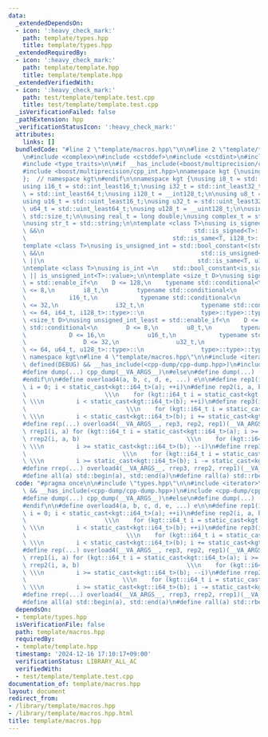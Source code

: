 ```yaml
---
data:
  _extendedDependsOn:
  - icon: ':heavy_check_mark:'
    path: template/types.hpp
    title: template/types.hpp
  _extendedRequiredBy:
  - icon: ':heavy_check_mark:'
    path: template/template.hpp
    title: template/template.hpp
  _extendedVerifiedWith:
  - icon: ':heavy_check_mark:'
    path: test/template/template.test.cpp
    title: test/template/template.test.cpp
  _isVerificationFailed: false
  _pathExtension: hpp
  _verificationStatusIcon: ':heavy_check_mark:'
  attributes:
    links: []
  bundledCode: "#line 2 \"template/macros.hpp\"\n\n#line 2 \"template/types.hpp\"\n\
    \n#include <complex>\n#include <cstddef>\n#include <cstdint>\n#include <string>\n\
    #include <type_traits>\n\n#if __has_include(<boost/multiprecision/cpp_int.hpp>)\n\
    #include <boost/multiprecision/cpp_int.hpp>\nnamespace kgt {\nusing iinf_t = boost::multiprecision::cpp_int;\n\
    };  // namespace kgt\n#endif\n\nnamespace kgt {\nusing i8_t = std::int_least8_t;\n\
    using i16_t = std::int_least16_t;\nusing i32_t = std::int_least32_t;\nusing i64_t\
    \ = std::int_least64_t;\nusing i128_t = __int128_t;\n\nusing u8_t = std::uint_least8_t;\n\
    using u16_t = std::uint_least16_t;\nusing u32_t = std::uint_least32_t;\nusing\
    \ u64_t = std::uint_least64_t;\nusing u128_t = __uint128_t;\n\nusing size_t =\
    \ std::size_t;\n\nusing real_t = long double;\nusing complex_t = std::complex<real_t>;\n\
    \nusing str_t = std::string;\n\ntemplate <class T>\nusing is_signed_int = std::bool_constant<(std::is_integral<T>::value\
    \ &&\n                                          std::is_signed<T>::value) ||\n\
    \                                         std::is_same<T, i128_t>::value>;\n\n\
    template <class T>\nusing is_unsigned_int = std::bool_constant<(std::is_integral<T>::value\
    \ &&\n                                            std::is_unsigned<T>::value)\
    \ ||\n                                           std::is_same<T, u128_t>::value>;\n\
    \ntemplate <class T>\nusing is_int =\n    std::bool_constant<is_signed_int<T>::value\
    \ || is_unsigned_int<T>::value>;\n\ntemplate <size_t D>\nusing signed_int_least\
    \ = std::enable_if<\n    D <= 128,\n    typename std::conditional<\n        D\
    \ <= 8,\n        i8_t,\n        typename std::conditional<\n            D <= 16,\n\
    \            i16_t,\n            typename std::conditional<\n                D\
    \ <= 32,\n                i32_t,\n                typename std::conditional<D\
    \ <= 64, i64_t, i128_t>::type>::\n                type>::type>::type>;\n\ntemplate\
    \ <size_t D>\nusing unsigned_int_least = std::enable_if<\n    D <= 128,\n    typename\
    \ std::conditional<\n        D <= 8,\n        u8_t,\n        typename std::conditional<\n\
    \            D <= 16,\n            u16_t,\n            typename std::conditional<\n\
    \                D <= 32,\n                u32_t,\n                typename std::conditional<D\
    \ <= 64, u64_t, u128_t>::type>::\n                type>::type>::type>;\n};  //\
    \ namespace kgt\n#line 4 \"template/macros.hpp\"\n\n#include <iterator>\n\n#if\
    \ defined(DEBUG) && __has_include(<cpp-dump/cpp-dump.hpp>)\n#include <cpp-dump/cpp-dump.hpp>\n\
    #define dump(...) cpp_dump(__VA_ARGS__)\n#else\n#define dump(...) ((void)0)\n\
    #endif\n\n#define overload4(a, b, c, d, e, ...) e\n\n#define rep1(i, a) for (kgt::i64_t\
    \ i = 0; i < static_cast<kgt::i64_t>(a); ++i)\n#define rep2(i, a, b)         \
    \                      \\\n    for (kgt::i64_t i = static_cast<kgt::i64_t>(a);\
    \ \\\n         i < static_cast<kgt::i64_t>(b); ++i)\n#define rep3(i, a, b, c)\
    \                            \\\n    for (kgt::i64_t i = static_cast<kgt::i64_t>(a);\
    \ \\\n         i < static_cast<kgt::i64_t>(b); i += static_cast<kgt::i64_t>(c))\n\
    #define rep(...) overload4(__VA_ARGS__, rep3, rep2, rep1)(__VA_ARGS__)\n\n#define\
    \ rrep1(i, a) for (kgt::i64_t i = static_cast<kgt::i64_t>(a); i >= 0; --i)\n#define\
    \ rrep2(i, a, b)                              \\\n    for (kgt::i64_t i = static_cast<kgt::i64_t>(a);\
    \ \\\n         i >= static_cast<kgt::i64_t>(b); --i)\n#define rrep3(i, a, b, c)\
    \                           \\\n    for (kgt::i64_t i = static_cast<kgt::i64_t>(a);\
    \ \\\n         i >= static_cast<kgt::i64_t>(b); i -= static_cast<kgt::i64_t>(c))\n\
    #define rrep(...) overload4(__VA_ARGS__, rrep3, rrep2, rrep1)(__VA_ARGS__)\n\n\
    #define all(a) std::begin(a), std::end(a)\n#define rall(a) std::rbegin(a), std::rend(a)\n"
  code: "#pragma once\n\n#include \"types.hpp\"\n\n#include <iterator>\n\n#if defined(DEBUG)\
    \ && __has_include(<cpp-dump/cpp-dump.hpp>)\n#include <cpp-dump/cpp-dump.hpp>\n\
    #define dump(...) cpp_dump(__VA_ARGS__)\n#else\n#define dump(...) ((void)0)\n\
    #endif\n\n#define overload4(a, b, c, d, e, ...) e\n\n#define rep1(i, a) for (kgt::i64_t\
    \ i = 0; i < static_cast<kgt::i64_t>(a); ++i)\n#define rep2(i, a, b)         \
    \                      \\\n    for (kgt::i64_t i = static_cast<kgt::i64_t>(a);\
    \ \\\n         i < static_cast<kgt::i64_t>(b); ++i)\n#define rep3(i, a, b, c)\
    \                            \\\n    for (kgt::i64_t i = static_cast<kgt::i64_t>(a);\
    \ \\\n         i < static_cast<kgt::i64_t>(b); i += static_cast<kgt::i64_t>(c))\n\
    #define rep(...) overload4(__VA_ARGS__, rep3, rep2, rep1)(__VA_ARGS__)\n\n#define\
    \ rrep1(i, a) for (kgt::i64_t i = static_cast<kgt::i64_t>(a); i >= 0; --i)\n#define\
    \ rrep2(i, a, b)                              \\\n    for (kgt::i64_t i = static_cast<kgt::i64_t>(a);\
    \ \\\n         i >= static_cast<kgt::i64_t>(b); --i)\n#define rrep3(i, a, b, c)\
    \                           \\\n    for (kgt::i64_t i = static_cast<kgt::i64_t>(a);\
    \ \\\n         i >= static_cast<kgt::i64_t>(b); i -= static_cast<kgt::i64_t>(c))\n\
    #define rrep(...) overload4(__VA_ARGS__, rrep3, rrep2, rrep1)(__VA_ARGS__)\n\n\
    #define all(a) std::begin(a), std::end(a)\n#define rall(a) std::rbegin(a), std::rend(a)\n"
  dependsOn:
  - template/types.hpp
  isVerificationFile: false
  path: template/macros.hpp
  requiredBy:
  - template/template.hpp
  timestamp: '2024-12-16 17:10:17+09:00'
  verificationStatus: LIBRARY_ALL_AC
  verifiedWith:
  - test/template/template.test.cpp
documentation_of: template/macros.hpp
layout: document
redirect_from:
- /library/template/macros.hpp
- /library/template/macros.hpp.html
title: template/macros.hpp
---
```

